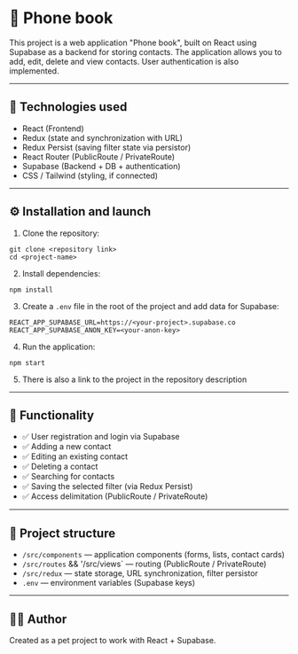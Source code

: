 # 📒 Phone book

This project is a web application "Phone book", built on React using Supabase as
a backend for storing contacts. The application allows you to add, edit, delete
and view contacts. User authentication is also implemented.

---

## 🚀 Technologies used

- React (Frontend)
- Redux (state and synchronization with URL)
- Redux Persist (saving filter state via persistor)
- React Router (PublicRoute / PrivateRoute)
- Supabase (Backend + DB + authentication)
- CSS / Tailwind (styling, if connected)

---

## ⚙️ Installation and launch

1. Clone the repository:

```
git clone <repository link>
cd <project-name>
```

2. Install dependencies:

```
npm install
```

3. Create a `.env` file in the root of the project and add data for Supabase:

```
REACT_APP_SUPABASE_URL=https://<your-project>.supabase.co
REACT_APP_SUPABASE_ANON_KEY=<your-anon-key>
```

4. Run the application:

```
npm start
```

5. There is also a link to the project in the repository description

---

## 🔑 Functionality

- ✅ User registration and login via Supabase
- ✅ Adding a new contact
- ✅ Editing an existing contact
- ✅ Deleting a contact
- ✅ Searching for contacts
- ✅ Saving the selected filter (via Redux Persist)
- ✅ Access delimitation (PublicRoute / PrivateRoute)

---

## 📂 Project structure

- `/src/components` — application components (forms, lists, contact cards)
- `/src/routes` && '/src/views` — routing (PublicRoute / PrivateRoute)
- `/src/redux` — state storage, URL synchronization, filter persistor
- `.env` — environment variables (Supabase keys)

---

## 👨‍💻 Author

Created as a pet project to work with React + Supabase.
